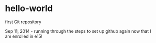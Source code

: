 hello-world
===========

first Git repository

Sep 11, 2014 - running through the steps to set up github again now that I am enrolled in e15!
